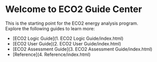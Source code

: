 # Welcome to ECO2 Guide Center

This is the starting point for the ECO2 energy analysis program.   
Explore the following guides to learn more:

- [ECO2 Logic Guide](1. ECO2 Logic Guide/index.html)
- [ECO2 User Guide](2. ECO2 User Guide/index.html)
- [ECO2 Assessment Guide](3. ECO2 Assessment Guide/index.html)
- [Reference](4. Reference/index.html)
